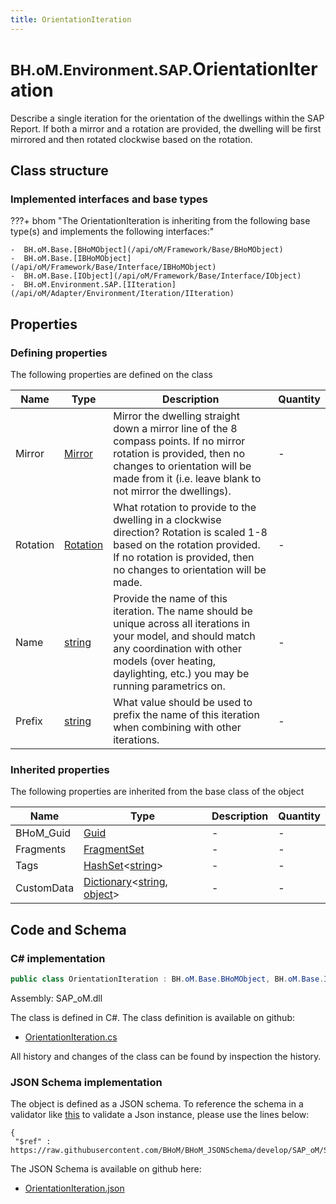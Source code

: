 ```yaml
---
title: OrientationIteration
---
```


# <small>BH.oM.Environment.SAP.</small>**OrientationIteration**

Describe a single iteration for the orientation of the dwellings within the SAP Report. If both a mirror and a rotation are provided, the dwelling will be first mirrored and then rotated clockwise based on the rotation.

## Class structure

### Implemented interfaces and base types

???+ bhom "The OrientationIteration is inheriting from the following base type(s) and implements the following interfaces:"

    -  BH.oM.Base.[BHoMObject](/api/oM/Framework/Base/BHoMObject)
    -  BH.oM.Base.[IBHoMObject](/api/oM/Framework/Base/Interface/IBHoMObject)
    -  BH.oM.Base.[IObject](/api/oM/Framework/Base/Interface/IObject)
    -  BH.oM.Environment.SAP.[IIteration](/api/oM/Adapter/Environment/Iteration/IIteration)


## Properties



### Defining properties

The following properties are defined on the class

| Name             | Type             | Description      | Quantity         |
|------------------|------------------|------------------|------------------|
| Mirror | [Mirror](/api/oM/Adapter/Environment/Enums/Mirror) | Mirror the dwelling straight down a mirror line of the 8 compass points. If no mirror rotation is provided, then no changes to orientation will be made from it (i.e. leave blank to not mirror the dwellings). | - |
| Rotation | [Rotation](/api/oM/Adapter/Environment/Enums/Rotation) | What rotation to provide to the dwelling in a clockwise direction? Rotation is scaled 1-8 based on the rotation provided. If no rotation is provided, then no changes to orientation will be made. | - |
| Name | [string](https://learn.microsoft.com/en-us/dotnet/api/System.String?view=netstandard-2.0) | Provide the name of this iteration. The name should be unique across all iterations in your model, and should match any coordination with other models (over heating, daylighting, etc.) you may be running parametrics on. | - |
| Prefix | [string](https://learn.microsoft.com/en-us/dotnet/api/System.String?view=netstandard-2.0) | What value should be used to prefix the name of this iteration when combining with other iterations. | - |


### Inherited properties
The following properties are inherited from the base class of the object

| Name             | Type             | Description      | Quantity         |
|------------------|------------------|------------------|------------------|
| BHoM_Guid | [Guid](https://learn.microsoft.com/en-us/dotnet/api/System.Guid?view=netstandard-2.0) | - | - |
| Fragments | [FragmentSet](/api/oM/Framework/Base/FragmentSet) | - | - |
| Tags | [HashSet](https://learn.microsoft.com/en-us/dotnet/api/System.Collections.Generic.HashSet-1?view=netstandard-2.0)&lt;[string](https://learn.microsoft.com/en-us/dotnet/api/System.String?view=netstandard-2.0)&gt; | - | - |
| CustomData | [Dictionary](https://learn.microsoft.com/en-us/dotnet/api/System.Collections.Generic.Dictionary-2?view=netstandard-2.0)&lt;[string](https://learn.microsoft.com/en-us/dotnet/api/System.String?view=netstandard-2.0), [object](https://learn.microsoft.com/en-us/dotnet/api/System.Object?view=netstandard-2.0)&gt; | - | - |


## Code and Schema

### C# implementation

``` C# title="C#"
public class OrientationIteration : BH.oM.Base.BHoMObject, BH.oM.Base.IBHoMObject, BH.oM.Base.IObject, BH.oM.Environment.SAP.IIteration
```

Assembly: SAP_oM.dll

The class is defined in C#. The class definition is available on github:

- [OrientationIteration.cs](https://github.com/BHoM/SAP_Toolkit/blob/develop/SAP_oM/Iteration\OrientationIteration.cs)

All history and changes of the class can be found by inspection the history.
### JSON Schema implementation

The object is defined as a JSON schema. To reference the schema in a validator like [this](https://www.jsonschemavalidator.net/) to validate a Json instance, please use the lines below:

``` { .json .copy .select } title="JSON Schema"
{
 "$ref" : https://raw.githubusercontent.com/BHoM/BHoM_JSONSchema/develop/SAP_oM/SAP/OrientationIteration.json}
```

The JSON Schema is available on github here:

- [OrientationIteration.json](https://github.com/BHoM/BHoM_JSONSchema/blob/develop/SAP_oM/SAP/OrientationIteration.json)
